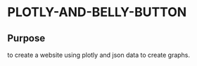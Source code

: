 # PLOTLY-AND-BELLY-BUTTON

## Purpose

to create a website using plotly and json data to create graphs.